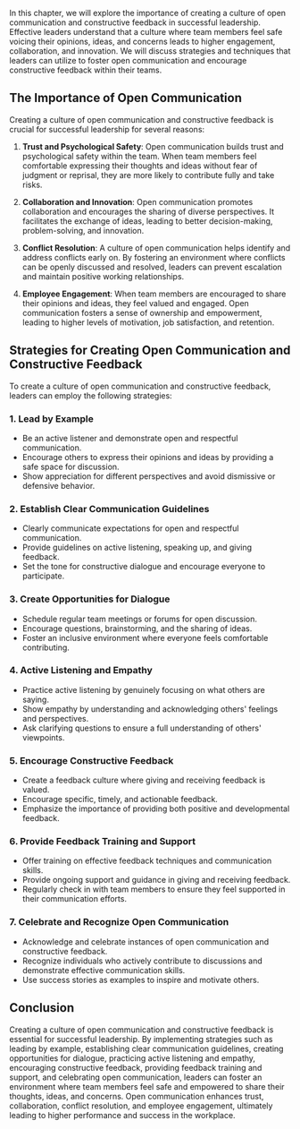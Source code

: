 
In this chapter, we will explore the importance of creating a culture of open communication and constructive feedback in successful leadership. Effective leaders understand that a culture where team members feel safe voicing their opinions, ideas, and concerns leads to higher engagement, collaboration, and innovation. We will discuss strategies and techniques that leaders can utilize to foster open communication and encourage constructive feedback within their teams.

## The Importance of Open Communication

Creating a culture of open communication and constructive feedback is crucial for successful leadership for several reasons:

1. **Trust and Psychological Safety**: Open communication builds trust and psychological safety within the team. When team members feel comfortable expressing their thoughts and ideas without fear of judgment or reprisal, they are more likely to contribute fully and take risks.
    
2. **Collaboration and Innovation**: Open communication promotes collaboration and encourages the sharing of diverse perspectives. It facilitates the exchange of ideas, leading to better decision-making, problem-solving, and innovation.
    
3. **Conflict Resolution**: A culture of open communication helps identify and address conflicts early on. By fostering an environment where conflicts can be openly discussed and resolved, leaders can prevent escalation and maintain positive working relationships.
    
4. **Employee Engagement**: When team members are encouraged to share their opinions and ideas, they feel valued and engaged. Open communication fosters a sense of ownership and empowerment, leading to higher levels of motivation, job satisfaction, and retention.
    

## Strategies for Creating Open Communication and Constructive Feedback

To create a culture of open communication and constructive feedback, leaders can employ the following strategies:

### 1\. Lead by Example

- Be an active listener and demonstrate open and respectful communication.
- Encourage others to express their opinions and ideas by providing a safe space for discussion.
- Show appreciation for different perspectives and avoid dismissive or defensive behavior.

### 2\. Establish Clear Communication Guidelines

- Clearly communicate expectations for open and respectful communication.
- Provide guidelines on active listening, speaking up, and giving feedback.
- Set the tone for constructive dialogue and encourage everyone to participate.

### 3\. Create Opportunities for Dialogue

- Schedule regular team meetings or forums for open discussion.
- Encourage questions, brainstorming, and the sharing of ideas.
- Foster an inclusive environment where everyone feels comfortable contributing.

### 4\. Active Listening and Empathy

- Practice active listening by genuinely focusing on what others are saying.
- Show empathy by understanding and acknowledging others' feelings and perspectives.
- Ask clarifying questions to ensure a full understanding of others' viewpoints.

### 5\. Encourage Constructive Feedback

- Create a feedback culture where giving and receiving feedback is valued.
- Encourage specific, timely, and actionable feedback.
- Emphasize the importance of providing both positive and developmental feedback.

### 6\. Provide Feedback Training and Support

- Offer training on effective feedback techniques and communication skills.
- Provide ongoing support and guidance in giving and receiving feedback.
- Regularly check in with team members to ensure they feel supported in their communication efforts.

### 7\. Celebrate and Recognize Open Communication

- Acknowledge and celebrate instances of open communication and constructive feedback.
- Recognize individuals who actively contribute to discussions and demonstrate effective communication skills.
- Use success stories as examples to inspire and motivate others.

## Conclusion

Creating a culture of open communication and constructive feedback is essential for successful leadership. By implementing strategies such as leading by example, establishing clear communication guidelines, creating opportunities for dialogue, practicing active listening and empathy, encouraging constructive feedback, providing feedback training and support, and celebrating open communication, leaders can foster an environment where team members feel safe and empowered to share their thoughts, ideas, and concerns. Open communication enhances trust, collaboration, conflict resolution, and employee engagement, ultimately leading to higher performance and success in the workplace.
